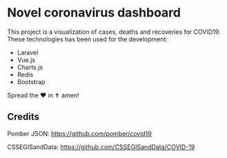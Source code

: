 <h1>Novel coronavirus dashboard</h1>

<p class="align">This project is a visualization of cases, deaths and recoveries for COVID19. These technologies has been used for the development:</p>
<ul>
    <li>Laravel</li>
    <li>Vue.js</li>
    <li>Charts.js</li>
    <li>Redis</li>
    <li>Bootstrap</li>
</ul>


Spread the :heart: in ✝️ amen!

## Credits
Pomber JSON: https://github.com/pomber/covid19


CSSEGISandData: https://github.com/CSSEGISandData/COVID-19
